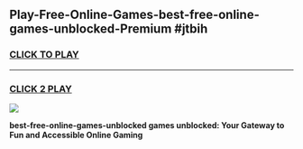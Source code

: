 
## Play-Free-Online-Games-best-free-online-games-unblocked-Premium #jtbih
<h3>
<a href="https://premium.freeplayer.one?title=best-free-online-games-unblocked&ref=8M">CLICK TO PLAY</a></h3>
<hr>

<h3>
<a href="https://premium.freeplayer.one?title=best-free-online-games-unblocked&ref=8M">CLICK 2 PLAY</a>
  
</h3>

<a href="https://premium.freeplayer.one?title=best-free-online-games-unblocked&ref=8M"><img src="https://clearcache.store/games.png"></a>


**best-free-online-games-unblocked games unblocked: Your Gateway to Fun and Accessible Online Gaming**
